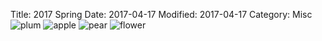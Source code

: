 Title: 2017 Spring
Date: 2017-04-17
Modified: 2017-04-17
Category: Misc
![plum]({attach}plum.jpg)
![apple]({attach}apple.jpg)
![pear]({attach}pear.jpg)
![flower]({attach}flower.jpg)
